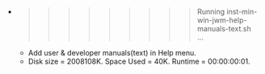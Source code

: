 * >>>>>>>>> Running inst-min-win-jwm-help-manuals-text.sh ...
  * Add user & developer manuals(text) in Help menu.
  * Disk size = 2008108K. Space Used = 40K. Runtime = 00:00:00:01.
